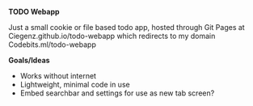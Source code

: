**TODO Webapp**

Just a small cookie or file based todo app, hosted through Git Pages at Ciegenz.github.io/todo-webapp which redirects to my domain Codebits.ml/todo-webapp

**Goals/Ideas**
* Works without internet
* Lightweight, minimal code in use
* Embed searchbar and settings for use as new tab screen?
